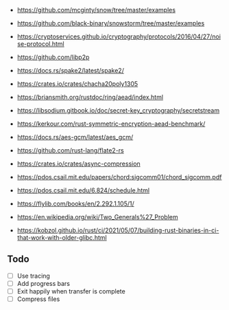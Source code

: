 - https://github.com/mcginty/snow/tree/master/examples
- https://github.com/black-binary/snowstorm/tree/master/examples
- https://cryptoservices.github.io/cryptography/protocols/2016/04/27/noise-protocol.html

- https://github.com/libp2p

- https://docs.rs/spake2/latest/spake2/
- https://crates.io/crates/chacha20poly1305
- https://briansmith.org/rustdoc/ring/aead/index.html
- https://libsodium.gitbook.io/doc/secret-key_cryptography/secretstream

- https://kerkour.com/rust-symmetric-encryption-aead-benchmark/
- https://docs.rs/aes-gcm/latest/aes_gcm/

- https://github.com/rust-lang/flate2-rs
- https://crates.io/crates/async-compression

- https://pdos.csail.mit.edu/papers/chord:sigcomm01/chord_sigcomm.pdf
- https://pdos.csail.mit.edu/6.824/schedule.html
- https://flylib.com/books/en/2.292.1.105/1/
- https://en.wikipedia.org/wiki/Two_Generals%27_Problem

- https://kobzol.github.io/rust/ci/2021/05/07/building-rust-binaries-in-ci-that-work-with-older-glibc.html

## Todo

- [ ] Use tracing
- [ ] Add progress bars
- [ ] Exit happily when transfer is complete
- [ ] Compress files
